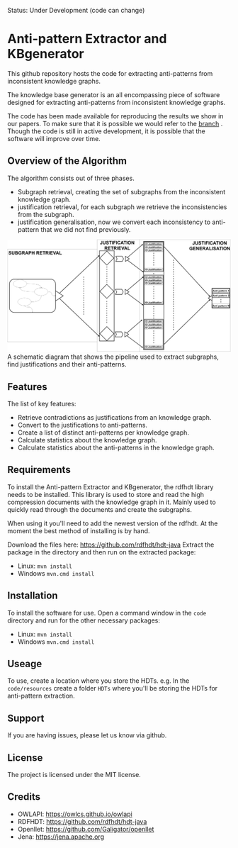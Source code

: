 Status: Under Development (code can change)

Anti-pattern Extractor and KBgenerator
======
This github repository hosts the code for extracting anti-patterns from inconsistent knowledge graphs.

The knowledge base generator is an all encompassing piece of software designed for extracting anti-patterns from inconsistent knowledge graphs.

The code has been made available for reproducing the results we show in our papers. To make sure that it is possible we would refer to the [branch](https://github.com/anonymousUser303/submission303/commit/d342f82e6ce1795a141fe8ae84fa2cbef2bd20f8) . Though the code is still in active development, it is possible that the software will improve over time.

Overview of the Algorithm
-------
The algorithm consists out of three phases.
 - Subgraph retrieval, creating the set of subgraphs from the inconsistent knowledge graph.
 - justification retrieval, for each subgraph we retrieve the inconsistencies from the subgraph.
 - justification generalisation, now we convert each inconsistency to anti-pattern that we did not find previously.

<img src="docs/Writing/knowledgegraphToAntiPatterns.png"></img>
A schematic diagram that shows the pipeline used to extract subgraphs, find justifications and their anti-patterns.

Features
--------

The list of key features:

 - Retrieve contradictions as justifications from an knowledge graph.
 - Convert to the justifications to anti-patterns.
 - Create a list of distinct anti-patterns per knowledge graph.
 - Calculate statistics about the knowledge graph.
 - Calculate statistics about the anti-patterns in the knowledge graph.

Requirements
-------
To install the Anti-pattern Extractor and KBgenerator, the rdfhdt library needs to be installed.
This library is used to store and read the high compression documents with the knowledge graph in it.
Mainly used to quickly read through the documents and create the subgraphs.

When using it you'll need to add the newest version of the rdfhdt.
At the moment the best method of installing is by hand.

Download the files here:
https://github.com/rdfhdt/hdt-java
Extract the package in the directory and then run on the extracted package:

 - Linux: `mvn install`
 - Windows `mvn.cmd install`

Installation
------------
To install the software for use. Open a command window in the `code` directory and run for the other necessary packages:
- Linux: `mvn install`
- Windows `mvn.cmd install`

Useage
---------
To use, create a location where you store the HDTs. e.g. In the `code/resources` create a folder `HDTs` where you'll be storing the HDTs for anti-pattern extraction.


Support
-------

If you are having issues, please let us know via github.

License
-------

The project is licensed under the MIT license.

Credits
-------
 - OWLAPI: https://owlcs.github.io/owlapi
 - RDFHDT: https://github.com/rdfhdt/hdt-java
 - Openllet: https://github.com/Galigator/openllet
 - Jena: https://jena.apache.org
